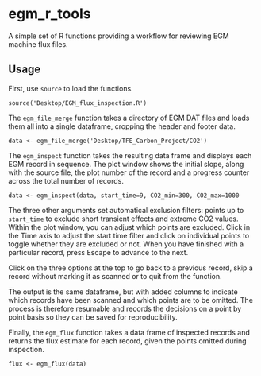 # egm_r_tools
A simple set of R functions providing a workflow for reviewing EGM machine flux files.

## Usage

First, use `source` to load the functions.

    source('Desktop/EGM_flux_inspection.R')

The `egm_file_merge` function takes a directory of EGM DAT files and loads
them all into a single dataframe, cropping the header and footer data.

	data <- egm_file_merge('Desktop/TFE_Carbon_Project/CO2')

The `egm_inspect` function takes the resulting data frame and displays
each EGM record in sequence. The plot window shows the initial slope,
along with the source file, the plot number of the record and a progress
counter across the total number of records.

    data <- egm_inspect(data, start_time=9, CO2_min=300, CO2_max=1000

The three other arguments set automatical exclusion filters: points up
to `start_time` to exclude short transient effects and extreme CO2 values.
Within the plot window, you can adjust which points are excluded. Click
in the Time axis to adjust the start time filter and click on individual
points to toggle whether they are excluded or not. When you have finished
with a particular record, press Escape to advance to the next.

Click on the three options at the top to go back to a previous record, 
skip a record without marking it as scanned or to quit from the function.

The output is the same dataframe, but with added columns to indicate
which records have been scanned and which points are to be omitted.
The process is therefore resumable and records the decisions on a point
by point basis so they can be saved for reproducibility.

Finally, the `egm_flux` function takes a data frame of inspected records
and returns the flux estimate for each record, given the points omitted 
during inspection.

    flux <- egm_flux(data)
   
